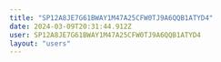 ```yaml
---
title: "SP12A8JE7G61BWAY1M47A25CFW0TJ9A6QQB1ATYD4"
date: 2024-03-09T20:31:44.912Z
user: SP12A8JE7G61BWAY1M47A25CFW0TJ9A6QQB1ATYD4
layout: "users"
---
```

    
